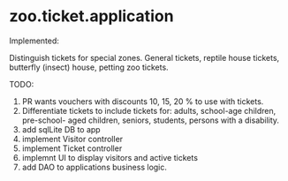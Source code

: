 # zoo.ticket.application
Implemented:

  Distinguish tickets for special zones. General tickets, reptile house tickets, butterfly (insect) house, petting zoo tickets.
  
  TODO:
1) PR wants vouchers with discounts 10, 15, 20 % to use with tickets.
2) Differentiate tickets to include tickets for: adults, school-age children, pre-school- aged children,
seniors, students, persons with a disability.
3) add sqlLite DB to app
4) implement Visitor controller
5) implement Ticket controller
6) implemnt UI to display visitors and active tickets
7) add DAO to applications business logic.

